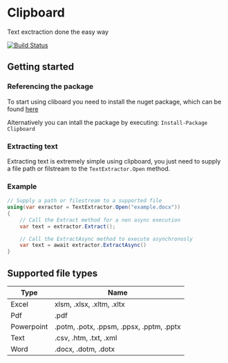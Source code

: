 # Clipboard
Text exctraction done the easy way

[![Build Status](https://dev.azure.com/matthewhope396/Clipboard/_apis/build/status/AtLeastITry.clipboard?branchName=master)](https://dev.azure.com/matthewhope396/Clipboard/_build/latest?definitionId=2&branchName=master)

## Getting started
### Referencing the package
To start using cliboard you need to install the nuget package, which can be found [here](https://www.nuget.org/packages/Clipboard/)

Alternatively you can intall the package by executing: `Install-Package Clipboard`

### Extracting text
Extracting text is extremely simple using clipboard, you just need to supply a file path or filstream to the `TextExtractor.Open` method.

### Example
```c#
// Supply a path or filestream to a supported file
using(var exractor = TextExtractor.Open("example.docx")) 
{
    // Call the Extract method for a non async execution
    var text = extractor.Extract();

    // Call the ExtractAsync method to execute asynchronosly
    var text = await extractor.ExtractAsync()
}
```

## Supported file types

| Type       | Name                                     |
|------------|------------------------------------------|
| Excel      | xlsm, .xlsx, .xltm, .xltx                |
| Pdf        | .pdf                                     |
| Powerpoint | .potm, .potx, .ppsm, .ppsx, .pptm, .pptx |
| Text       | .csv, .htm, .txt, .xml                   |
| Word       | .docx, .dotm, .dotx                      |
